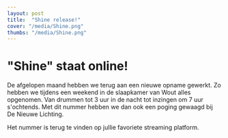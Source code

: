 ```yaml
---
layout: post
title:  "Shine release!"
cover: "/media/Shine.png"
thumbs: "/media/Shine.png"
---
```


# "Shine" staat online! 

De afgelopen maand hebben we terug aan een nieuwe opname gewerkt. Zo hebben we tijdens een weekend in de slaapkamer van Wout alles opgenomen. Van drummen tot 3 uur in de nacht tot inzingen om 7 uur s'ochtends. Met dit nummer hebben we dan ook een poging gewaagd bij De Nieuwe Lichting.

Het nummer is terug te vinden op jullie favoriete streaming platform.


